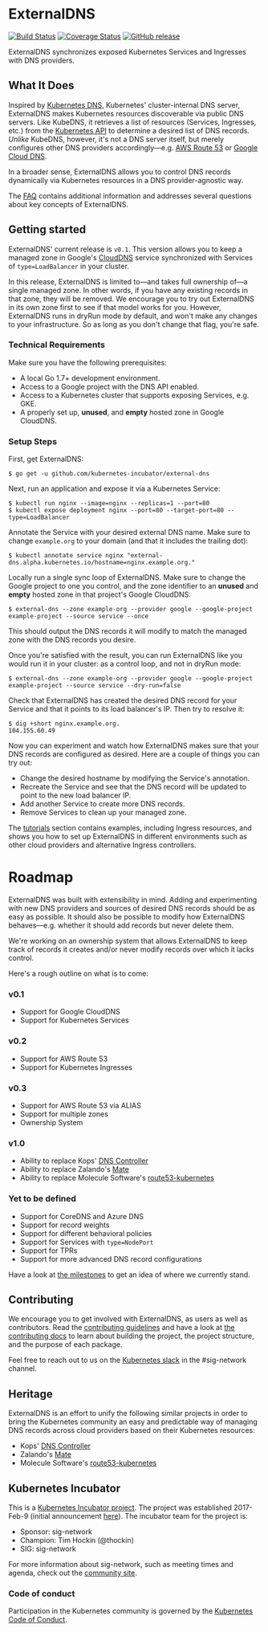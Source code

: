 # ExternalDNS
[![Build Status](https://travis-ci.org/kubernetes-incubator/external-dns.svg?branch=master)](https://travis-ci.org/kubernetes-incubator/external-dns)
[![Coverage Status](https://coveralls.io/repos/github/kubernetes-incubator/external-dns/badge.svg?branch=master)](https://coveralls.io/github/kubernetes-incubator/external-dns?branch=master)
[![GitHub release](https://img.shields.io/github/release/kubernetes-incubator/external-dns.svg)](https://github.com/kubernetes-incubator/external-dns/releases)

ExternalDNS synchronizes exposed Kubernetes Services and Ingresses with DNS providers.

## What It Does

Inspired by [Kubernetes DNS](https://github.com/kubernetes/dns), Kubernetes' cluster-internal DNS server, ExternalDNS makes Kubernetes resources discoverable via public DNS servers. Like KubeDNS, it retrieves a list of resources (Services, Ingresses, etc.) from the [Kubernetes API](https://kubernetes.io/docs/api/) to determine a desired list of DNS records. *Unlike* KubeDNS, however, it's not a DNS server itself, but merely configures other DNS providers accordingly—e.g. [AWS Route 53](https://aws.amazon.com/route53/) or [Google Cloud DNS](https://cloud.google.com/dns/docs/).

In a broader sense, ExternalDNS allows you to control DNS records dynamically via Kubernetes resources in a DNS provider-agnostic way.

The [FAQ](docs/faq.md) contains additional information and addresses several questions about key concepts of ExternalDNS.

## Getting started

ExternalDNS' current release is `v0.1`. This version allows you to keep a managed zone in Google's [CloudDNS](https://cloud.google.com/dns/docs/) service synchronized with Services of `type=LoadBalancer` in your cluster.

In this release, ExternalDNS is limited to—and takes full ownership of—a single managed zone. In other words, if you have any existing records in that zone, they will be removed. We encourage you to try out ExternalDNS in its own zone first to see if that model works for you. However, ExternalDNS runs in dryRun mode by default, and won't make any changes to your infrastructure. So as long as you don't change that flag, you're safe.

### Technical Requirements
Make sure you have the following prerequisites:
* A local Go 1.7+ development environment.
* Access to a Google project with the DNS API enabled.
* Access to a Kubernetes cluster that supports exposing Services, e.g. GKE.
* A properly set up, **unused**, and **empty** hosted zone in Google CloudDNS.

### Setup Steps

First, get ExternalDNS:

```console
$ go get -u github.com/kubernetes-incubator/external-dns
```

Next, run an application and expose it via a Kubernetes Service:

```console
$ kubectl run nginx --image=nginx --replicas=1 --port=80
$ kubectl expose deployment nginx --port=80 --target-port=80 --type=LoadBalancer
```

Annotate the Service with your desired external DNS name. Make sure to change `example.org` to your domain (and that it includes the trailing dot):

```console
$ kubectl annotate service nginx "external-dns.alpha.kubernetes.io/hostname=nginx.example.org."
```

Locally run a single sync loop of ExternalDNS. Make sure to change the Google project to one you control, and the zone identifier to an **unused** and **empty** hosted zone in that project's Google CloudDNS:

```console
$ external-dns --zone example-org --provider google --google-project example-project --source service --once
```

This should output the DNS records it will modify to match the managed zone with the DNS records you desire.

Once you're satisfied with the result, you can run ExternalDNS like you would run it in your cluster: as a control loop, and not in dryRun mode:

```console
$ external-dns --zone example-org --provider google --google-project example-project --source service --dry-run=false
```

Check that ExternalDNS has created the desired DNS record for your Service and that it points to its load balancer's IP. Then try to resolve it:

```console
$ dig +short nginx.example.org.
104.155.60.49
```

Now you can experiment and watch how ExternalDNS makes sure that your DNS records are configured as desired. Here are a couple of things you can try out:
* Change the desired hostname by modifying the Service's annotation.
* Recreate the Service and see that the DNS record will be updated to point to the new load balancer IP.
* Add another Service to create more DNS records.
* Remove Services to clean up your managed zone.

The [tutorials](docs/tutorials) section contains examples, including Ingress resources, and shows you how to set up ExternalDNS in different environments such as other cloud providers and alternative Ingress controllers.

# Roadmap

ExternalDNS was built with extensibility in mind. Adding and experimenting with new DNS providers and sources of desired DNS records should be as easy as possible. It should also be possible to modify how ExternalDNS behaves—e.g. whether it should add records but never delete them.

We're working on an ownership system that allows ExternalDNS to keep track of records it creates and/or never modify records over which it lacks control.

Here's a rough outline on what is to come:

### v0.1

* Support for Google CloudDNS
* Support for Kubernetes Services

### v0.2

* Support for AWS Route 53
* Support for Kubernetes Ingresses

### v0.3

* Support for AWS Route 53 via ALIAS
* Support for multiple zones
* Ownership System

### v1.0

* Ability to replace Kops' [DNS Controller](https://github.com/kubernetes/kops/tree/master/dns-controller)
* Ability to replace Zalando's [Mate](https://github.com/zalando-incubator/mate)
* Ability to replace Molecule Software's [route53-kubernetes](https://github.com/wearemolecule/route53-kubernetes)

### Yet to be defined

* Support for CoreDNS and Azure DNS
* Support for record weights
* Support for different behavioral policies
* Support for Services with `type=NodePort`
* Support for TPRs
* Support for more advanced DNS record configurations

Have a look at [the milestones](https://github.com/kubernetes-incubator/external-dns/milestones) to get an idea of where we currently stand.

## Contributing

We encourage you to get involved with ExternalDNS, as users as well as contributors. Read the [contributing guidelines](CONTRIBUTING.md) and have a look at [the contributing docs](docs/contributing/getting-started.md) to learn about building the project, the project structure, and the purpose of each package.

Feel free to reach out to us on the [Kubernetes slack](http://slack.k8s.io) in the #sig-network channel.

## Heritage

ExternalDNS is an effort to unify the following similar projects in order to bring the Kubernetes community an easy and predictable way of managing DNS records across cloud providers based on their Kubernetes resources:

* Kops' [DNS Controller](https://github.com/kubernetes/kops/tree/master/dns-controller)
* Zalando's [Mate](https://github.com/zalando-incubator/mate)
* Molecule Software's [route53-kubernetes](https://github.com/wearemolecule/route53-kubernetes)

## Kubernetes Incubator

This is a [Kubernetes Incubator project](https://github.com/kubernetes/community/blob/master/incubator.md).
The project was established 2017-Feb-9 (initial announcement [here](https://groups.google.com/forum/#!searchin/kubernetes-dev/external$20dns%7Csort:relevance/kubernetes-dev/2wGQUB0fUuE/9OXz01i2BgAJ)).
The incubator team for the project is:

* Sponsor: sig-network
* Champion: Tim Hockin (@thockin)
* SIG: sig-network

For more information about sig-network, such as meeting times and agenda, check out the [community site](https://github.com/kubernetes/community/tree/master/sig-network).

### Code of conduct

Participation in the Kubernetes community is governed by the [Kubernetes Code of Conduct](code-of-conduct.md).
